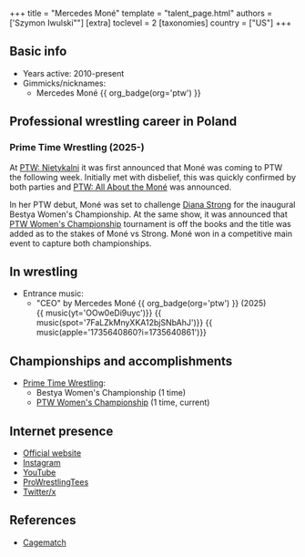 +++
title = "Mercedes Moné"
template = "talent_page.html"
authors = ['Szymon Iwulski""]
[extra]
toclevel = 2
[taxonomies]
country = ["US"]
+++

## Basic info
* Years active: 2010-present
* Gimmicks/nicknames:
  - Mercedes Moné {{ org_badge(org='ptw') }}

## Professional wrestling career in Poland

### Prime Time Wrestling (2025-)

At [PTW: Nietykalni](@/e/ptw/2025-07-19-ptw-nietykalni.md) it was first announced that Moné was coming to PTW the following week. Initially met with disbelief, this was quickly confirmed by both parties and [PTW: All About the Moné](content/e/ptw/2025-07-27-ptw-all-about-the-mone.md) was announced.

In her PTW debut, Moné was set to challenge [Diana Strong](@/w/diana-strong.md) for the inaugural Bestya Women's Championship. At the same show, it was announced that [PTW Women's Championship](content/c/ptw-womens-championship.md) tournament is off the books and the title was added as to the stakes of Moné vs Strong. Moné won in a competitive main event to capture both championships.

## In wrestling

* Entrance music:
  - "CEO" by Mercedes Moné
    {{ org_badge(org='ptw') }} (2025) <br>
    {{ music(yt='OOw0eDi9uyc')}}
    {{ music(spot='7FaLZkMnyXKA12bjSNbAhJ')}}
    {{ music(apple='1735640860?i=1735640861')}}

## Championships and accomplishments

* [Prime Time Wrestling](@/o/ptw.md):
  - Bestya Women's Championship (1 time)
  - [PTW Women's Championship](@/c/ptw-womens-championship.md) (1 time, current)

## Internet presence

* [Official website](https://mercedesmone.com/)
* [Instagram](https://www.instagram.com/mercedesmone/)
* [YouTube](https://www.youtube.com/@CEOMercedesMone)
* [ProWrestlingTees](https://www.prowrestlingtees.com/mercedesmone)
* [Twitter/x]([https://mercedesmone.com/](https://x.com/MercedesVarnado))

## References

* [Cagematch](https://www.cagematch.net/?id=2&nr=10962)
